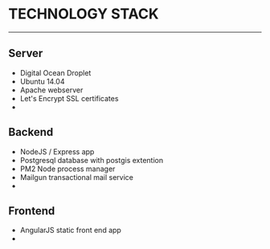 # TECHNOLOGY STACK
------------------

## Server
  - Digital Ocean Droplet
  - Ubuntu 14.04
  - Apache webserver
  - Let's Encrypt SSL certificates
  -

## Backend
  - NodeJS / Express app
  - Postgresql database with postgis extention
  - PM2 Node process manager
  - Mailgun transactional mail service
  -

## Frontend
  - AngularJS static front end app
  -
